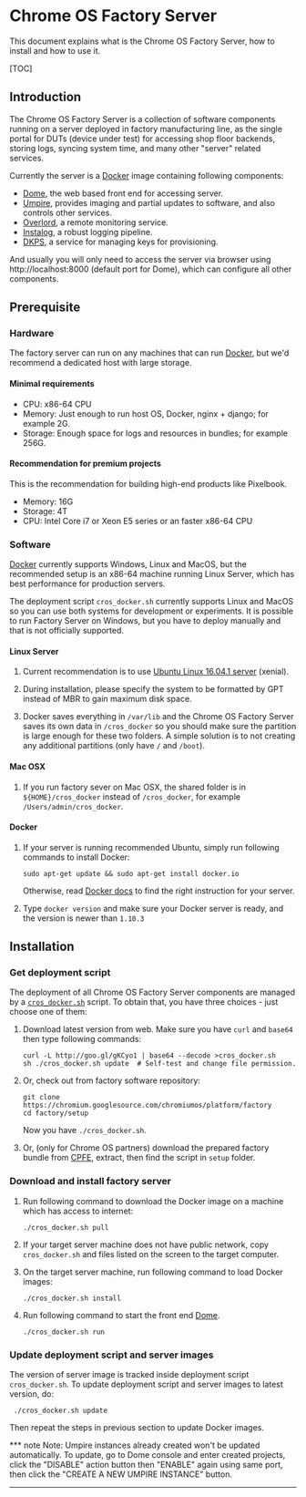 # Chrome OS Factory Server

This document explains what is the Chrome OS Factory Server, how to install
and how to use it.

[TOC]

## Introduction

The Chrome OS Factory Server is a collection of software components running on a
server deployed in factory manufacturing line, as the single portal for DUTs
(device under test) for accessing shop floor backends, storing logs, syncing
system time, and many other "server" related services.

Currently the server is a [Docker](https://www.docker.com/) image containing
following components:

- [Dome](../py/dome/README.md), the web based front end for accessing server.
- [Umpire](../py/umpire/README.md), provides imaging and partial updates to
    software, and also controls other services.
- [Overlord](../go/src/overlord/README.md), a remote monitoring service.
- [Instalog](../py/instalog), a robust logging pipeline.
- [DKPS](../py/dkps), a service for managing keys for provisioning.

And usually you will only need to access the server via browser using
http://localhost:8000 (default port for Dome), which can configure all other
components.

## Prerequisite

### Hardware

The factory server can run on any machines that can run
[Docker](http://docker.io), but we'd recommend a dedicated host with large
storage.

#### Minimal requirements

- CPU: x86-64 CPU
- Memory: Just enough to run host OS, Docker, nginx + django; for example 2G.
- Storage: Enough space for logs and resources in bundles; for example 256G.

#### Recommendation for premium projects

This is the recommendation for building high-end products like Pixelbook.

- Memory: 16G
- Storage: 4T
- CPU: Intel Core i7 or Xeon E5 series or an faster x86-64 CPU

### Software

[Docker](http://docker.io) currently supports Windows, Linux and MacOS, but the
recommended setup is an x86-64 machine running Linux Server, which has best
performance for production servers.

The deployment script `cros_docker.sh` currently supports Linux and MacOS so you
can use both systems for development or experiments. It is possible to run
Factory Server on Windows, but you have to deploy manually and that is not
officially supported.

#### Linux Server

1. Current recommendation is to use [Ubuntu Linux 16.04.1 server](
   http://releases.ubuntu.com/16.04/ubuntu-16.04.1-server-amd64.iso) (xenial).

2. During installation, please specify the system to be formatted by GPT instead
   of MBR to gain maximum disk space.

3.  Docker saves everything in `/var/lib` and the Chrome OS Factory Server saves
    its own data in `/cros_docker` so you should make sure the partition is
    large enough for these two folders. A simple solution is to not creating
    any additional partitions (only have `/` and `/boot`).

#### Mac OSX

1. If you run factory sever on Mac OSX, the shared folder is in
   `${HOME}/cros_docker` instead of `/cros_docker`, for example
   `/Users/admin/cros_docker`.

#### Docker

1. If your server is running recommended Ubuntu, simply run following commands
   to install Docker:

       sudo apt-get update && sudo apt-get install docker.io

   Otherwise, read [Docker docs](https://docs.docker.com/engine/installation/)
   to find the right instruction for your server.

2. Type `docker version` and make sure your Docker server is ready, and the
   version is newer than `1.10.3`

## Installation

### Get deployment script

The deployment of all Chrome OS Factory Server components are managed by a
[`cros_docker.sh`](./cros_docker.sh) script.  To obtain that, you have three
choices - just choose one of them:

1. Download latest version from web. Make sure you have `curl` and `base64`
   then type following commands:

       curl -L http://goo.gl/gKCyo1 | base64 --decode >cros_docker.sh
       sh ./cros_docker.sh update  # Self-test and change file permission.

2. Or, check out from factory software repository:

       git clone https://chromium.googlesource.com/chromiumos/platform/factory
       cd factory/setup

   Now you have `./cros_docker.sh`.

3. Or, (only for Chrome OS partners) download the prepared factory bundle from
    [CPFE](https://www.google.com/chromeos/partner/fe/#home), extract, then
    find the script in `setup` folder.

### Download and install factory server

1. Run following command to download the Docker image on a machine which
   has access to internet:

       ./cros_docker.sh pull

2. If your target server machine does not have public network, copy
    `cros_docker.sh` and files listed on the screen to the target computer.
3. On the target server machine, run following command to load Docker images:

       ./cros_docker.sh install

4. Run following command to start the front end [Dome](../py/dome/README.md).

       ./cros_docker.sh run

### Update deployment script and server images

The version of server image is tracked inside deployment script
`cros_docker.sh`. To update deployment script and server images to latest
version, do:

     ./cros_docker.sh update

Then repeat the steps in previous section to update Docker images.

*** note
Note: Umpire instances already created won't be updated automatically.
To update, go to Dome console and enter created projects, click the "DISABLE"
action button then "ENABLE" again using same port, then click the "CREATE A NEW
UMPIRE INSTANCE" button.
***

